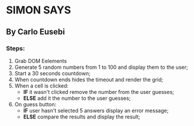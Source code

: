 # SIMON SAYS
## By Carlo Eusebi

### Steps:

1. Grab DOM Eelements
1. Generate 5 random numbers from 1 to 100 and display them to the user;
1. Start a 30 seconds countdown;
1. When countdown ends hides the timeout and render the grid;
1. When a cell is clicked:
    - **IF** it wasn't clicked remove the number from the user guesses;
    - **ELSE** add it the number to the user guesses;
1. On guess button:
    - **IF** user hasn't selected 5 answers display an error message;
    - **ELSE** compare the results and display the result;